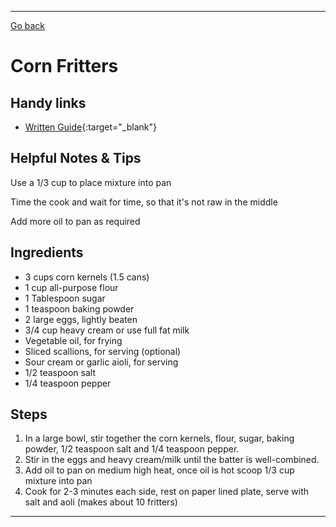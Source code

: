 ---
[Go back](/cook_book/)

# Corn Fritters

## Handy links

- [Written Guide](https://www.justataste.com/quick-easy-corn-fritters-recipe/){:target="_blank"}

## Helpful Notes & Tips

Use a 1/3 cup to place mixture into pan

Time the cook and wait for time, so that it's not raw in the middle

Add more oil to pan as required

## Ingredients

- 3 cups corn kernels (1.5 cans)
- 1 cup all-purpose flour
- 1 Tablespoon sugar
- 1 teaspoon baking powder
- 2 large eggs, lightly beaten
- 3/4 cup heavy cream or use full fat milk
- Vegetable oil, for frying
- Sliced scallions, for serving (optional)
- Sour cream or garlic aioli, for serving
- 1/2 teaspoon salt
- 1/4 teaspoon pepper

## Steps

1. In a large bowl, stir together the corn kernels, flour, sugar, baking powder, 1/2 teaspoon salt and 1/4 teaspoon pepper.
2. Stir in the eggs and heavy cream/milk until the batter is well-combined.
3. Add oil to pan on medium high heat, once oil is hot scoop 1/3 cup mixture into pan
4. Cook for 2-3 minutes each side, rest on paper lined plate, serve with salt and aoli (makes about 10 fritters)



* * *
